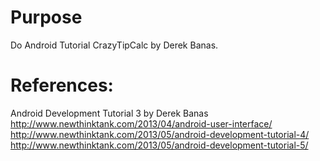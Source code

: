 # Purpose
Do Android Tutorial CrazyTipCalc by Derek Banas.

# References:
Android Development Tutorial 3 by Derek Banas
http://www.newthinktank.com/2013/04/android-user-interface/
http://www.newthinktank.com/2013/05/android-development-tutorial-4/
http://www.newthinktank.com/2013/05/android-development-tutorial-5/

